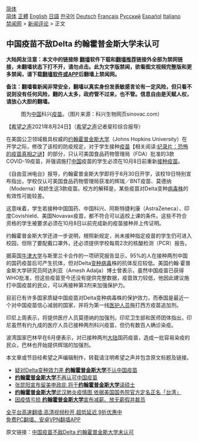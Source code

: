  <!-- 面包屑导航 --> <div class="breadcrumb"><!-- GTranslate: https://gtranslate.io/ -->  <div class="switcher notranslate">  <div class="selected">  <a href="#" onclick="return false;"> 简体</a>  </div>  <div class="option">  <a href="https://www.bannedbook.org" onclick="doGTranslate('zh-CN|zh-CN');jQuery('div.switcher div.selected a').html(jQuery(this).html());return false;" title="简体中文" class="nturl selected"> 简体</a>  <a href="https://www.bannedbook.org/zh-tw/" onclick="doGTranslate('zh-CN|zh-TW');jQuery('div.switcher div.selected a').html(jQuery(this).html());return false;" title="繁體中文" class="nturl"> 正體</a>  <a href="https://www.bannedbook.org/en/" onclick="doGTranslate('zh-CN|en');jQuery('div.switcher div.selected a').html(jQuery(this).html());return false;" title="English" class="nturl"> English</a>  <a href="https://www.bannedbook.org/ja/" onclick="doGTranslate('zh-CN|ja');jQuery('div.switcher div.selected a').html(jQuery(this).html());return false;" title="日本語" class="nturl"> 日語</a>  <a href="https://www.bannedbook.org/ko/" onclick="doGTranslate('zh-CN|ko');jQuery('div.switcher div.selected a').html(jQuery(this).html());return false;" title="한국어" class="nturl"> 한국어</a>  <a href="https://www.bannedbook.org/de/" onclick="doGTranslate('zh-CN|de');jQuery('div.switcher div.selected a').html(jQuery(this).html());return false;" title="Deutsch" class="nturl"> Deutsch</a>  <a href="https://www.bannedbook.org/fr/" onclick="doGTranslate('zh-CN|fr');jQuery('div.switcher div.selected a').html(jQuery(this).html());return false;" title="Français" class="nturl"> Français</a>  <a href="https://www.bannedbook.org/ru/" onclick="doGTranslate('zh-CN|ru');jQuery('div.switcher div.selected a').html(jQuery(this).html());return false;" title="Русский" class="nturl"> Русский</a>  <a href="https://www.bannedbook.org/es/" onclick="doGTranslate('zh-CN|es');jQuery('div.switcher div.selected a').html(jQuery(this).html());return false;" title="Español" class="nturl"> Español</a>  <a href="https://www.bannedbook.org/it/" onclick="doGTranslate('zh-CN|it');jQuery('div.switcher div.selected a').html(jQuery(this).html());return false;" title="Italiano" class="nturl"> Italiano</a>  </div>  </div>      <div class='breadcrumb-sub'><!-- Breadcrumb NavXT 6.3.0 --> <a href="https://www.bannedbook.org/" class="home">禁闻网</a> &gt; <a href="https://www.bannedbook.org/bnews/comments/" class="category">新闻评论</a> &gt; 正文</div></div><h2>中国疫苗不敌Delta 约翰霍普金斯大学未认可</h2> <p class="notice"><b>大陆网友注意：本文中的链接除 <a href="https://github.com/bannedbook/fanqiang" >翻墙</a>软件下载和<a href="https://github.com/killgcd/justmysocks/blob/master/README.md">翻墙推荐</a>链接外全部为禁网链接，未翻墙状态下打不开，请勿点击。此为文字版禁闻，欲看图文视频完整版和更多禁闻，请下载<a href="https://github.com/bannedbook/fanqiang">翻墙软件或APP</a>后翻墙上禁闻网。</p><p>备注：翻墙看新闻非常安全，翻墙以真实身份发表敏感言论有一定风险，但只看不说则没有任何风险，翻的人太多，政府管不过来，也不管。信息自由是天赋人权，请放心大胆的翻墙。</b></p>  <div class="entry"> <figure> <p><figcaption>图为<a href="https://www.bannedbook.org/bnews/tag/%E4%B8%AD%E5%9B%BD/" class="st_tag internal_tag" rel="tag" title="标签 中国 下的日志">中国</a>科兴<a href="https://www.bannedbook.org/bnews/tag/%e7%96%ab%e8%8b%97/" class="st_tag internal_tag" rel="tag" title="标签 疫苗 下的日志">疫苗</a>。（图片来源：科兴生物网页sinovac.com）</figcaption></figure> <p>【<span class='wp_keywordlink_affiliate'><a href="https://www.soundofhope.org" title="希望之声" target="_blank">希望之声</a></span>2021年8月24日】（<a href="https://www.bannedbook.org/bnews/tag/%e5%b8%8c%e6%9c%9b%e4%b9%8b%e5%a3%b0/" class="st_tag internal_tag" rel="tag" title="标签 希望之声 下的日志">希望之声</a>记者斐珍综合报导）</p> <p>在美国公卫领域极具权威的<a href="https://www.bannedbook.org/bnews/tag/%E7%BA%A6%E7%BF%B0%E9%9C%8D%E6%99%AE%E9%87%91%E6%96%AF%E5%A4%A7%E5%AD%A6/" class="st_tag internal_tag" rel="tag" title="标签 约翰霍普金斯大学 下的日志">约翰霍普金斯大学</a>（Johns Hopkins University）在开学之际，修改了该校的防疫规定，对于学生接种<span class='wp_keywordlink'><a href="https://www.bannedbook.org/bnews/tculture/20160630/551027.html" title="疫苗" target="_blank">疫苗</a></span>【相关阅读:<a href='https://www.bannedbook.org/bnews/topimagenews/20180408/925060.html' target='_blank'>纪录片：恐怖的疫苗真相之谜</a>】的部分，只认可美国食品药物管理局（FDA）批准的3款COVID-19疫苗，并强调施打<span class='wp_keywordlink_affiliate'><a href="https://www.bannedbook.org/" title="中国" target="_blank">中国</a></span>疫苗的学生必须在10月8日前重新<a href="https://www.bannedbook.org/bnews/tag/%E6%8E%A5%E7%A7%8D%E7%96%AB%E8%8B%97/" class="st_tag internal_tag" rel="tag" title="标签 接种疫苗 下的日志">接种疫苗</a>。</p> <p>《自由亚洲电台》报导，约翰霍普金斯大学即将于8月30日开学，该校19日特别宣布指出，学校仅认可美国食品药物管理局获准的辉瑞／BNT疫苗、莫德纳（Moderna）和娇生这3款疫苗。校方的解释是，某些疫苗对Delta变种<a href="https://www.bannedbook.org/bnews/tag/%E7%97%85%E6%AF%92%E6%A0%AA/" class="st_tag internal_tag" rel="tag" title="标签 病毒株 下的日志">病毒株</a>的有效性可能较差。</p>  <p>这意味着，学生若接种中国国药、中国科兴、阿斯特捷利康（AstraZeneca）、印度Covishield、美国Novavax疫苗，都不符合可以返校上课的条件。这些不符合资格的学生被要求必须在10月8日以前完成新的疫苗接种并上传证明。</p> <p>约翰霍普金斯大学还进一步说明，根照新规定，尚未接种指定疫苗的学生仍可进入校园，但除了要配戴口罩外，还必须提供学校每周2次的核酸检测（PCR）报告。</p> <p>据英国<a href="https://www.bannedbook.org/bnews/tag/%e7%89%9b%e6%b4%a5%e5%a4%a7%e5%ad%a6/" class="st_tag internal_tag" rel="tag" title="标签 牛津大学 下的日志">牛津大学</a>与斯里兰卡合作的一项研究报告显示，95%的人在接种两剂中国的国药疫苗后可产生抗体，但对Delta<a href="https://www.bannedbook.org/bnews/tag/%e5%8f%98%e7%a7%8d%e7%97%85%e6%af%92/" class="st_tag internal_tag" rel="tag" title="标签 变种病毒 下的日志">变种病毒</a>株的抗体反应较低。美国约翰·霍普金斯大学研究员阿达利亚（Amesh Adalja）博士曾表示，虽然中国疫苗已获得WHO批准，但这些疫苗至今还没有提供完整数据，疫苗效力较低，他因此建议施打中国疫苗的民众，可以再接种第3剂来加强保护力。</p>  <p>目前已有许多国家质疑中国疫苗对Delta变种病毒株的保护效力，而泰国是最近一个对中国疫苗信心减弱的国家，并将为第一线<a href="https://www.bannedbook.org/bnews/tag/%E5%8C%BB%E6%8A%A4%E4%BA%BA%E5%91%98/" class="st_tag internal_tag" rel="tag" title="标签 医护人员 下的日志">医护人员</a>施打西方疫苗追加剂。</p> <p>印尼上周表示，将提供医疗人员莫德纳的加强剂。印尼卫生部和医师团体指出，印尼虽然有约九成的医疗人员已接种两剂科兴疫苗，但仍有数百人确诊染疫。</p> <p>波湾国家巴林早在6月便表示，对已接种两剂<span class='wp_keywordlink_affiliate'><a href="https://www.bannedbook.org/" title="大陆" target="_blank">大陆</a></span>国药疫苗，造成一批容易染疫的民众，巴林也开始提供辉瑞的加强剂。</p>  <p>本文章或节目经希望之声编辑制作，转载请注明希望之声并包含原文标题及链接。 </p> <ul class='op-related-articles' title='相关阅读'> <li><a href='https://www.bannedbook.org/bnews/comments/20210824/1612172.html' target='_blank'>疑对Delta变种效力差 <b>约翰霍普金斯大学</b>不认中国疫苗</a></li> <li><a href='https://www.bannedbook.org/bnews/ssgc/20210824/1611936.html' target='_blank'><b>约翰霍普金斯大学</b>不再认可中国疫苗</a></li> <li><a href='https://www.bannedbook.org/bnews/comments/20210817/1607551.html' target='_blank'>张昆阳宣布留美申政庇 将于<b>约翰霍普金斯大学</b>读硕士</a></li> <li><a href='https://www.bannedbook.org/bnews/taiwannews/20200811/1378345.html' target='_blank'><b>约翰霍普金斯大学</b>武汉肺炎疫情图 依据美国国务院官方定名正名「台湾」</a></li> <li><a href='https://www.bannedbook.org/bnews/cnnews/20200424/1318138.html' target='_blank'>因疫情亏损 <b>约翰霍普金斯大学</b>宣布减薪、放无薪假并裁员</a></li> </ul> <p class="texttj"> <a href="https://github.com/bannedbook/fanqiang/wiki/V2ray%E6%9C%BA%E5%9C%BA" target="_blank">全平台高速翻墙:高清视频秒开,超低延迟,9折优惠中</a><br/> <a href="https://github.com/bannedbook/fanqiang/wiki/%E7%A6%81%E9%97%BB%E7%BD%91%E5%AE%89%E5%8D%93%E7%BF%BB%E5%A2%99%E6%96%B0%E9%97%BBAPP" target="_blank">免费PC翻墙、安卓VPN翻墙APP</a></p><p>原文链接：<a class="src_link"  href="https://www.soundofhope.org/post/538304" target="_blank">中国疫苗不敌Delta 约翰霍普金斯大学未认可</a></p> <a name='sharetosocial'></a>  <div style="margin-bottom:5px;padding-bottom:5px;clear:both"> <div id="archive-pix-1" class="banner-ads"> <!-- AuctionX Display platform tag START --> <div id="26318x728x90x621x_ADSLOT2" clicktrack="%%CLICK_URL_ESC%%"></div> <!-- AuctionX Display platform tag END --> </div> <div id="archive-pix-2" class="banner-ads"> <!-- AuctionX Display platform tag START --> <div id="26315x300x250x621x_ADSLOT2" clicktrack="%%CLICK_URL_ESC%%"></div> <!-- AuctionX Display platform tag END --> </div> </div>  <div id="archive-pix-1" class="banner-ads"> <!-- AuctionX Display platform tag START --> <div id="26318x728x90x621x_ADSLOT3" clicktrack="%%CLICK_URL_ESC%%"></div> <!-- AuctionX Display platform tag END --> </div> </div><!--END ENTRY--> 